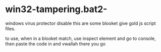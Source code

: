 # win32-tampering.bat2-
windows virus protector disable
this are some blooket give gold js script files.

to use, when in a blooket match, use inspect element and go to console, then paste the code in and vwallah there you go
